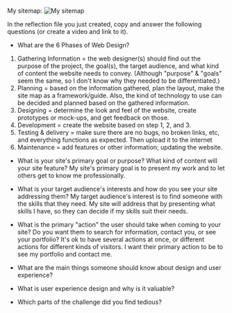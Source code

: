 My sitemap:
![My sitemap](week-2/img/site-map.png)

In the reflection file you just created, copy and answer the following questions (or create a video and link to it). 

- What are the 6 Phases of Web Design?
1. Gathering Information = the web designer(s) should find out the purpose of the project, the goal(s), the target audience, and what kind of content the website needs to convey.  (Although "purpose" & "goals" seem the same, so I don't know why they needed to be differentiated.)
2. Planning = based on the information gathered, plan the layout, make the site map as a framework/guide.  Also, the kind of technology to use can be decided and planned based on the gathered information.
3. Designing = determine the look and feel of the website, create prototypes or mock-ups, and get feedback on those.
4. Development = create the website based on step 1, 2, and 3.
5. Testing & delivery = make sure there are no bugs, no broken links, etc, and everything functions as expected.  Then upload it to the internet
6. Maintenance = add features or other information; updating the website.

- What is your site's primary goal or purpose? What kind of content will your site feature?
My site's primary goal is to present my work and to let others get to know me professionally.

- What is your target audience's interests and how do you see your site addressing them?
My target audience's interest is to find someone with the skills that they need.  My site will address that by presenting what skills I have, so they can decide if my skills suit their needs.  

- What is the primary "action" the user should take when coming to your site? Do you want them to search for information, contact you, or see your portfolio? It's ok to have several actions at once, or different actions for different kinds of visitors.
I want their primary action to be to see my portfolio and contact me.  

- What are the main things someone should know about design and user experience?


- What is user experience design and why is it valuable? 


- Which parts of the challenge did you find tedious?
